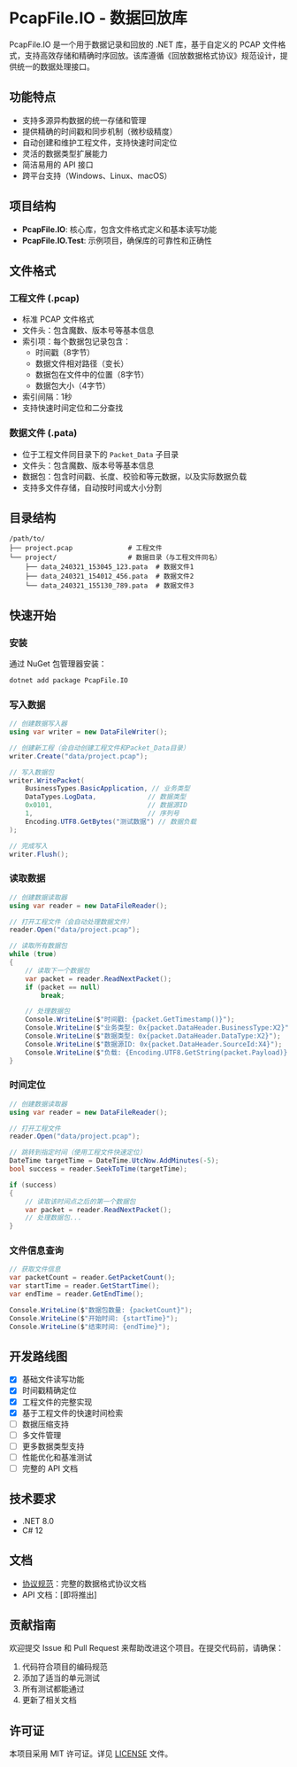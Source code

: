# PcapFile.IO - 数据回放库

PcapFile.IO 是一个用于数据记录和回放的 .NET 库，基于自定义的 PCAP 文件格式，支持高效存储和精确时序回放。该库遵循《回放数据格式协议》规范设计，提供统一的数据处理接口。

## 功能特点

- 支持多源异构数据的统一存储和管理
- 提供精确的时间戳和同步机制（微秒级精度）
- 自动创建和维护工程文件，支持快速时间定位
- 灵活的数据类型扩展能力
- 简洁易用的 API 接口
- 跨平台支持（Windows、Linux、macOS）

## 项目结构

- **PcapFile.IO**: 核心库，包含文件格式定义和基本读写功能
- **PcapFile.IO.Test**: 示例项目，确保库的可靠性和正确性

## 文件格式

### 工程文件 (.pcap)
- 标准 PCAP 文件格式
- 文件头：包含魔数、版本号等基本信息
- 索引项：每个数据包记录包含：
  - 时间戳（8字节）
  - 数据文件相对路径（变长）
  - 数据包在文件中的位置（8字节）
  - 数据包大小（4字节）
- 索引间隔：1秒
- 支持快速时间定位和二分查找

### 数据文件 (.pata)
- 位于工程文件同目录下的 `Packet_Data` 子目录
- 文件头：包含魔数、版本号等基本信息
- 数据包：包含时间戳、长度、校验和等元数据，以及实际数据负载
- 支持多文件存储，自动按时间或大小分割

## 目录结构

```
/path/to/
├── project.pcap              # 工程文件
└── project/                  # 数据目录（与工程文件同名）
    ├── data_240321_153045_123.pata  # 数据文件1
    ├── data_240321_154012_456.pata  # 数据文件2
    └── data_240321_155130_789.pata  # 数据文件3
```

## 快速开始

### 安装

通过 NuGet 包管理器安装：

```bash
dotnet add package PcapFile.IO
```

### 写入数据

```csharp
// 创建数据写入器
using var writer = new DataFileWriter();

// 创建新工程（会自动创建工程文件和Packet_Data目录）
writer.Create("data/project.pcap");

// 写入数据包
writer.WritePacket(
    BusinessTypes.BasicApplication, // 业务类型
    DataTypes.LogData,             // 数据类型
    0x0101,                        // 数据源ID
    1,                             // 序列号
    Encoding.UTF8.GetBytes("测试数据") // 数据负载
);

// 完成写入
writer.Flush();
```

### 读取数据

```csharp
// 创建数据读取器
using var reader = new DataFileReader();

// 打开工程文件（会自动处理数据文件）
reader.Open("data/project.pcap");

// 读取所有数据包
while (true)
{
    // 读取下一个数据包
    var packet = reader.ReadNextPacket();
    if (packet == null)
        break;

    // 处理数据包
    Console.WriteLine($"时间戳: {packet.GetTimestamp()}");
    Console.WriteLine($"业务类型: 0x{packet.DataHeader.BusinessType:X2}");
    Console.WriteLine($"数据类型: 0x{packet.DataHeader.DataType:X2}");
    Console.WriteLine($"数据源ID: 0x{packet.DataHeader.SourceId:X4}");
    Console.WriteLine($"负载: {Encoding.UTF8.GetString(packet.Payload)}");
}
```

### 时间定位

```csharp
// 创建数据读取器
using var reader = new DataFileReader();

// 打开工程文件
reader.Open("data/project.pcap");

// 跳转到指定时间（使用工程文件快速定位）
DateTime targetTime = DateTime.UtcNow.AddMinutes(-5);
bool success = reader.SeekToTime(targetTime);

if (success)
{
    // 读取该时间点之后的第一个数据包
    var packet = reader.ReadNextPacket();
    // 处理数据包...
}
```

### 文件信息查询

```csharp
// 获取文件信息
var packetCount = reader.GetPacketCount();
var startTime = reader.GetStartTime();
var endTime = reader.GetEndTime();

Console.WriteLine($"数据包数量: {packetCount}");
Console.WriteLine($"开始时间: {startTime}");
Console.WriteLine($"结束时间: {endTime}");
```

## 开发路线图

- [x] 基础文件读写功能
- [x] 时间戳精确定位
- [x] 工程文件的完整实现
- [x] 基于工程文件的快速时间检索
- [ ] 数据压缩支持
- [ ] 多文件管理
- [ ] 更多数据类型支持
- [ ] 性能优化和基准测试
- [ ] 完整的 API 文档

## 技术要求

- .NET 8.0
- C# 12

## 文档

- [协议规范](./PROTOCOL.md)：完整的数据格式协议文档
- API 文档：[即将推出]

## 贡献指南

欢迎提交 Issue 和 Pull Request 来帮助改进这个项目。在提交代码前，请确保：

1. 代码符合项目的编码规范
2. 添加了适当的单元测试
3. 所有测试都能通过
4. 更新了相关文档

## 许可证

本项目采用 MIT 许可证。详见 [LICENSE](./LICENSE) 文件。
